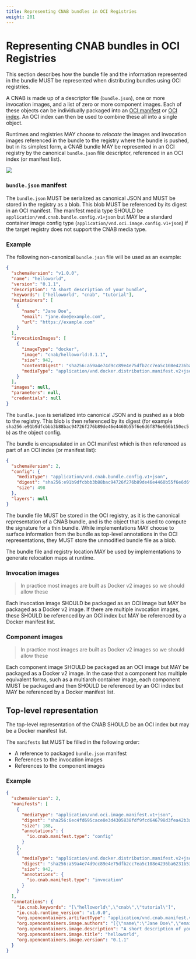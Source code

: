 ```yaml
---
title: Representing CNAB bundles in OCI Registries
weight: 201
---
```


# Representing CNAB bundles in OCI Registries

This section describes how the bundle file and the information represented in the bundle MUST be represented when distributing bundles using OCI registries.

A CNAB is made up of a descriptor file (`bundle.json`), one or more invocation images, and a list of zero or more component images. Each of these objects can be individually packaged into an [OCI manifest][oci-manifest] or [OCI index][oci-index]. An OCI index can then be used to combine these all into a single object.

Runtimes and registries MAY choose to _relocate_ the images and invocation images referenced in the bundle to the registry where the bundle is pushed, but in its simplest form, a CNAB bundle MAY be represented in an OCI registry by the canonical `bundle.json` file descriptor, referenced in an OCI index (or manifest list).

![](https://i.imgur.com/PfTcKOm.png)

### `bundle.json` manifest

The `bundle.json` MUST be serialized as canonical JSON and MUST be stored in the registry as a blob. This blob MUST be referenced by its digest in an OCI manifest. The manifest media type SHOULD be `application/vnd.cnab.bundle.config.v1+json` but MAY be a standard container image config type (`application/vnd.oci.image.config.v1+json`) if the target registry does not support the CNAB media type.

### Example

The following non-canonical `bundle.json` file will be used as an example:

```json
{
  "schemaVersion": "v1.0.0",
  "name": "helloworld",
  "version": "0.1.1",
  "description": "A short description of your bundle",
  "keywords": ["helloworld", "cnab", "tutorial"],
  "maintainers": [
    {
      "name": "Jane Doe",
      "email": "jane.doe@example.com",
      "url": "https://example.com"
    }
  ],
  "invocationImages": [
    {
      "imageType": "docker",
      "image": "cnab/helloworld:0.1.1",
      "size": 942,
      "contentDigest": "sha256:a59a4e74d9cc89e4e75dfb2cc7ea5c108e4236ba6231b53081a9e2506d1197b6",
      "mediaType": "application/vnd.docker.distribution.manifest.v2+json"
    }
  ],
  "images": null,
  "parameters": null,
  "credentials": null
}
```

The `bundle.json` is serialized into canonical JSON and is pushed as a blob to the registry. This blob is then referenced by its digest (for example `sha256:e91b9dfcbbb3b88bac94726f276b89de46e4460b55f6e6d6f876e666b150ec5b`) as the object config.

The bundle is encapsulated in an OCI manifest which is then referenced as part of an OCI index (or manifest list):

```json
{
  "schemaVersion": 2,
  "config": {
    "mediaType": "application/vnd.cnab.bundle.config.v1+json",
    "digest": "sha256:e91b9dfcbbb3b88bac94726f276b89de46e4460b55f6e6d6f876e666b150ec5b",
    "size": 498
  },
  "layers": null
}
```

The bundle file MUST be stored in the OCI registry, as it is the canonical representation of a CNAB bundle, and is the object that is used to compute the signature for a thin bundle.
While implementations MAY choose to surface information from the bundle as top-level annotations in the OCI representations, they MUST store the unmodified bundle file as a blob.

The bundle file and registry location MAY be used by implementations to generate relocation maps at runtime.

### Invocation images

> In practice most images are built as Docker v2 images so we should allow these

Each invocation image SHOULD be packaged as an OCI image but MAY be packaged as a Docker v2 image. If there are multiple invocation images, these SHOULD be referenced by an OCI index but MAY be referenced by a Docker manifest list.

### Component images

> In practice most images are built as Docker v2 images so we should allow these

Each component image SHOULD be packaged as an OCI image but MAY be packaged as a Docker v2 image. In the case that a component has multiple equivalent forms, such as a multiarch container image, each component MUST be packaged and then SHOULD be referenced by an OCI index but MAY be referenced by a Docker manifest list.

## Top-level representation

The top-level representation of the CNAB SHOULD be an OCI index but may be a Docker manifest list.

The `manifests` list MUST be filled in the following order:

- A reference to packaged `bundle.json` manifest
- References to the invocation images
- References to the component images

### Example

```json
{
  "schemaVersion": 2,
  "manifests": [
    {
      "mediaType": "application/vnd.oci.image.manifest.v1+json",
      "digest": "sha256:6ec4fd695cace0e3d4305838fdf9fcd646798d3fea42b3abb28c117f903a6a5f",
      "size": 188,
      "annotations": {
        "io.cnab.manifest.type": "config"
      }
    },
    {
      "mediaType": "application/vnd.docker.distribution.manifest.v2+json",
      "digest": "sha256:a59a4e74d9cc89e4e75dfb2cc7ea5c108e4236ba6231b53081a9e2506d1197b6",
      "size": 942,
      "annotations": {
        "io.cnab.manifest.type": "invocation"
      }
    }
  ],
  "annotations": {
    "io.cnab.keywords": "[\"helloworld\",\"cnab\",\"tutorial\"]",
    "io.cnab.runtime_version": "v1.0.0",
    "org.opencontainers.artifactType": "application/vnd.cnab.manifest.v1",
    "org.opencontainers.image.authors": "[{\"name\":\"Jane Doe\",\"email\":\"jane.doe@example.com\",\"url\":\"https://example.com\"}]",
    "org.opencontainers.image.description": "A short description of your bundle",
    "org.opencontainers.image.title": "helloworld",
    "org.opencontainers.image.version": "0.1.1"
  }
}
```

[oci-index]: https://github.com/opencontainers/image-spec/blob/master/image-index.md
[oci-manifest]: https://github.com/opencontainers/image-spec/blob/master/manifest.md
